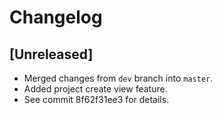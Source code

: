 # Changelog

## [Unreleased]
- Merged changes from `dev` branch into `master`.
- Added project create view feature.
- See commit 8f62f31ee3 for details.
